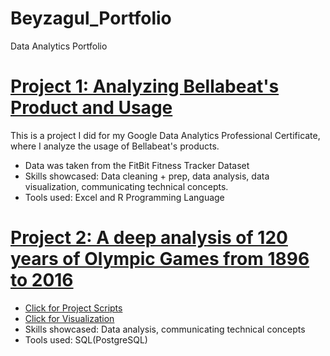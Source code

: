 # Beyzagul_Portfolio
Data Analytics Portfolio

# [Project 1: Analyzing Bellabeat's Product and Usage](https://www.kaggle.com/code/beyzagltutar/bellabeat-with-r-beyza-g-l-tutar/notebook)

This is a project I did for my Google Data Analytics Professional Certificate, where I analyze the usage of Bellabeat's products.

* Data was taken from the FitBit Fitness Tracker Dataset
* Skills showcased: Data cleaning + prep, data analysis, data visualization, communicating technical concepts.
* Tools used: Excel and R Programming Language

# [Project 2: A deep analysis of 120 years of Olympic Games from 1896 to 2016](https://www.kaggle.com/datasets/heesoo37/120-years-of-olympic-history-athletes-and-results) 

* [Click for Project Scripts](https://github.com/Beyzagultutar/Beyzagul_Portfolio/blob/main/Olympic%20Game%20Portfolio%20Project%20Scripts.sql)
* [Click for Visualization](https://public.tableau.com/app/profile/beyza.g.l/viz/OlympicGamesVisualization_16631486389730/Dashboard1)
* Skills showcased: Data analysis, communicating technical concepts
* Tools used: SQL(PostgreSQL)
